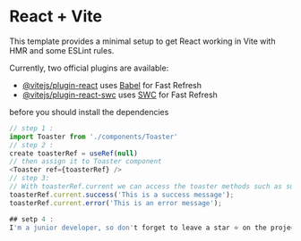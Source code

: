 # React + Vite

This template provides a minimal setup to get React working in Vite with HMR and some ESLint rules.

Currently, two official plugins are available:

- [@vitejs/plugin-react](https://github.com/vitejs/vite-plugin-react/blob/main/packages/plugin-react/README.md) uses [Babel](https://babeljs.io/) for Fast Refresh
- [@vitejs/plugin-react-swc](https://github.com/vitejs/vite-plugin-react-swc) uses [SWC](https://swc.rs/) for Fast Refresh


before you should install the dependencies
```javascript
// step 1 : 
import Toaster from './components/Toaster'
// step 2 : 
create toasterRef = useRef(null)
// then assign it to Toaster component
<Toaster ref={toasterRef} />
// step 3: 
// With toasterRef.current we can access the toaster methods such as success and error 
toasterRef.current.success('This is a success message');
toasterRef.current.error('This is an error message');

## setp 4 : 
I'm a junior developer, so don't forget to leave a star ⭐ on the project if you find it useful!
